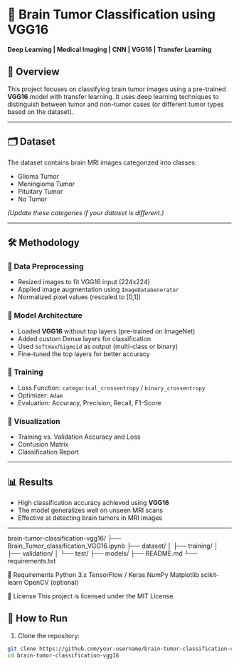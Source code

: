 # 🧠 Brain Tumor Classification using VGG16  
**Deep Learning | Medical Imaging | CNN | VGG16 | Transfer Learning**

## 📖 Overview  
This project focuses on classifying brain tumor images using a pre-trained **VGG16** model with transfer learning. It uses deep learning techniques to distinguish between tumor and non-tumor cases (or different tumor types based on the dataset).

---

## 🗂️ Dataset  
The dataset contains brain MRI images categorized into classes:

- Glioma Tumor  
- Meningioma Tumor  
- Pituitary Tumor  
- No Tumor  

*(Update these categories if your dataset is different.)*

---

## 🛠️ Methodology  

### 🔹 Data Preprocessing  
- Resized images to fit VGG16 input (224x224)  
- Applied image augmentation using `ImageDataGenerator`  
- Normalized pixel values (rescaled to [0,1])

### 🔹 Model Architecture  
- Loaded **VGG16** without top layers (pre-trained on ImageNet)  
- Added custom Dense layers for classification  
- Used `Softmax`/`Sigmoid` as output (multi-class or binary)  
- Fine-tuned the top layers for better accuracy

### 🔹 Training  
- Loss Function: `categorical_crossentropy` / `binary_crossentropy`  
- Optimizer: `Adam`  
- Evaluation: Accuracy, Precision, Recall, F1-Score

### 🔹 Visualization  
- Training vs. Validation Accuracy and Loss  
- Confusion Matrix  
- Classification Report

---

## 📊 Results  
- High classification accuracy achieved using **VGG16**  
- The model generalizes well on unseen MRI scans  
- Effective at detecting brain tumors in MRI images

---

brain-tumor-classification-vgg16/
├── Brain_Tumor_classification_VGG16.ipynb
├── dataset/
│   ├── training/
│   ├── validation/
│   └── test/
├── models/
├── README.md
└── requirements.txt

📌 Requirements
Python 3.x
TensorFlow / Keras
NumPy
Matplotlib
scikit-learn
OpenCV (optional)

📎 License
This project is licensed under the MIT License.

## 🚀 How to Run  

1. Clone the repository:
```bash
git clone https://github.com/your-username/brain-tumor-classification-vgg16.git
cd brain-tumor-classification-vgg16
